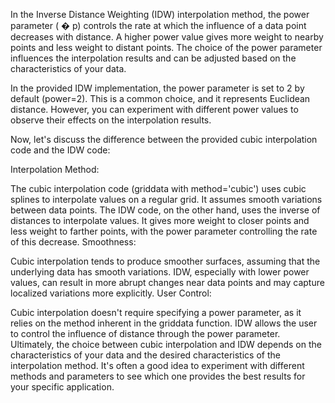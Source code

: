 In the Inverse Distance Weighting (IDW) interpolation method, the power parameter (
�
p) controls the rate at which the influence of a data point decreases with distance. A higher power value gives more weight to nearby points and less weight to distant points. The choice of the power parameter influences the interpolation results and can be adjusted based on the characteristics of your data.

In the provided IDW implementation, the power parameter is set to 2 by default (power=2). This is a common choice, and it represents Euclidean distance. However, you can experiment with different power values to observe their effects on the interpolation results.

Now, let's discuss the difference between the provided cubic interpolation code and the IDW code:

Interpolation Method:

The cubic interpolation code (griddata with method='cubic') uses cubic splines to interpolate values on a regular grid. It assumes smooth variations between data points.
The IDW code, on the other hand, uses the inverse of distances to interpolate values. It gives more weight to closer points and less weight to farther points, with the power parameter controlling the rate of this decrease.
Smoothness:

Cubic interpolation tends to produce smoother surfaces, assuming that the underlying data has smooth variations.
IDW, especially with lower power values, can result in more abrupt changes near data points and may capture localized variations more explicitly.
User Control:

Cubic interpolation doesn't require specifying a power parameter, as it relies on the method inherent in the griddata function.
IDW allows the user to control the influence of distance through the power parameter.
Ultimately, the choice between cubic interpolation and IDW depends on the characteristics of your data and the desired characteristics of the interpolation method. It's often a good idea to experiment with different methods and parameters to see which one provides the best results for your specific application.






